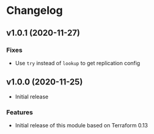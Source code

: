 # Changelog

## v1.0.1 (2020-11-27)

### Fixes

* Use `try` instead of `lookup` to get replication config

## v1.0.0 (2020-11-25)

* Initial release

### Features

* Initial release of this module based on Terraform 0.13
